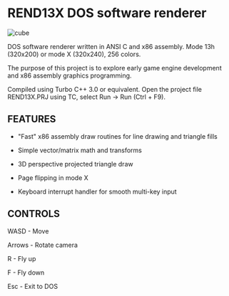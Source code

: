 # REND13X DOS software renderer

![cube](https://media.giphy.com/media/S57czNBuL5ZxcZmrbN/giphy.gif)

DOS software renderer written in ANSI C and x86 assembly. Mode 13h (320x200) or mode X (320x240), 256 colors.

The purpose of this project is to explore early game engine
development and x86 assembly graphics programming.

Compiled using Turbo C++ 3.0 or equivalent. Open the project file REND13X.PRJ using TC, select Run → Run (Ctrl + F9).

## FEATURES

- "Fast" x86 assembly draw routines for line drawing and triangle fills

- Simple vector/matrix math and transforms

- 3D perspective projected triangle draw

- Page flipping in mode X

- Keyboard interrupt handler for smooth multi-key input

## CONTROLS

WASD - Move 

Arrows - Rotate camera

R - Fly up

F - Fly down

Esc - Exit to DOS

